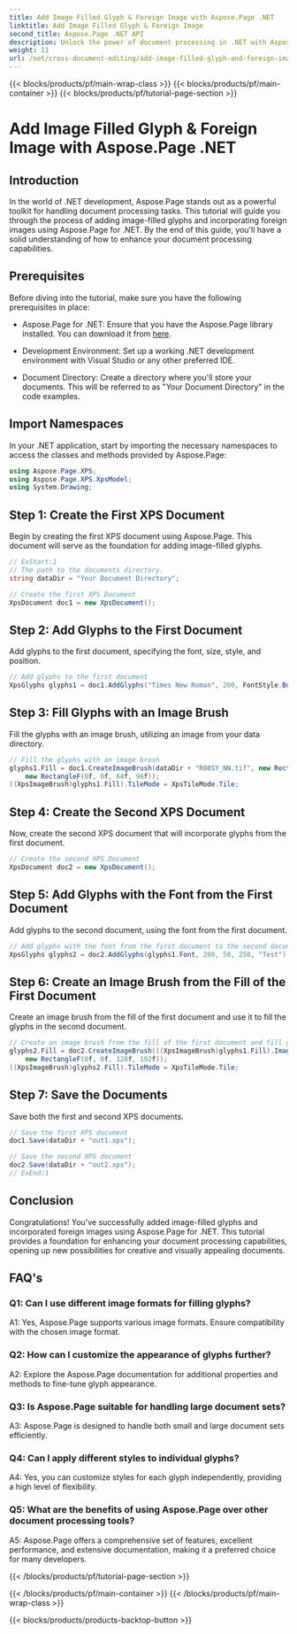 ```yaml
---
title: Add Image Filled Glyph & Foreign Image with Aspose.Page .NET
linktitle: Add Image Filled Glyph & Foreign Image
second_title: Aspose.Page .NET API
description: Unlock the power of document processing in .NET with Aspose.Page. Add image-filled glyphs effortlessly. Enhance visuals and streamline your workflow.
weight: 11
url: /net/cross-document-editing/add-image-filled-glyph-and-foreign-image/
---
```


{{< blocks/products/pf/main-wrap-class >}}
{{< blocks/products/pf/main-container >}}
{{< blocks/products/pf/tutorial-page-section >}}

# Add Image Filled Glyph & Foreign Image with Aspose.Page .NET

## Introduction

In the world of .NET development, Aspose.Page stands out as a powerful toolkit for handling document processing tasks. This tutorial will guide you through the process of adding image-filled glyphs and incorporating foreign images using Aspose.Page for .NET. By the end of this guide, you'll have a solid understanding of how to enhance your document processing capabilities.

## Prerequisites

Before diving into the tutorial, make sure you have the following prerequisites in place:

- Aspose.Page for .NET: Ensure that you have the Aspose.Page library installed. You can download it from [here](https://releases.aspose.com/page/net/).

- Development Environment: Set up a working .NET development environment with Visual Studio or any other preferred IDE.

- Document Directory: Create a directory where you'll store your documents. This will be referred to as "Your Document Directory" in the code examples.

## Import Namespaces

In your .NET application, start by importing the necessary namespaces to access the classes and methods provided by Aspose.Page:

```csharp
using Aspose.Page.XPS;
using Aspose.Page.XPS.XpsModel;
using System.Drawing;
```

## Step 1: Create the First XPS Document

Begin by creating the first XPS document using Aspose.Page. This document will serve as the foundation for adding image-filled glyphs.

```csharp
// ExStart:1
// The path to the documents directory.
string dataDir = "Your Document Directory";

// Create the first XPS Document
XpsDocument doc1 = new XpsDocument();
```

## Step 2: Add Glyphs to the First Document

Add glyphs to the first document, specifying the font, size, style, and position.

```csharp
// Add glyphs to the first document
XpsGlyphs glyphs1 = doc1.AddGlyphs("Times New Roman", 200, FontStyle.Bold, 50, 250, "Test");
```

## Step 3: Fill Glyphs with an Image Brush

Fill the glyphs with an image brush, utilizing an image from your data directory.

```csharp
// Fill the glyphs with an image brush
glyphs1.Fill = doc1.CreateImageBrush(dataDir + "R08SY_NN.tif", new RectangleF(0f, 0f, 128f, 192f),
    new RectangleF(0f, 0f, 64f, 96f));
((XpsImageBrush)glyphs1.Fill).TileMode = XpsTileMode.Tile;
```

## Step 4: Create the Second XPS Document

Now, create the second XPS document that will incorporate glyphs from the first document.

```csharp
// Create the second XPS Document
XpsDocument doc2 = new XpsDocument();
```

## Step 5: Add Glyphs with the Font from the First Document

Add glyphs to the second document, using the font from the first document.

```csharp
// Add glyphs with the font from the first document to the second document
XpsGlyphs glyphs2 = doc2.AddGlyphs(glyphs1.Font, 200, 50, 250, "Test");
```

## Step 6: Create an Image Brush from the Fill of the First Document

Create an image brush from the fill of the first document and use it to fill the glyphs in the second document.

```csharp
// Create an image brush from the fill of the first document and fill glyphs in the second document
glyphs2.Fill = doc2.CreateImageBrush(((XpsImageBrush)glyphs1.Fill).Image, new RectangleF(0f, 0f, 128f, 192f),
    new RectangleF(0f, 0f, 128f, 192f));
((XpsImageBrush)glyphs2.Fill).TileMode = XpsTileMode.Tile;
```

## Step 7: Save the Documents

Save both the first and second XPS documents.

```csharp
// Save the first XPS document
doc1.Save(dataDir + "out1.xps");

// Save the second XPS document
doc2.Save(dataDir + "out2.xps");
// ExEnd:1
```

## Conclusion

Congratulations! You've successfully added image-filled glyphs and incorporated foreign images using Aspose.Page for .NET. This tutorial provides a foundation for enhancing your document processing capabilities, opening up new possibilities for creative and visually appealing documents.

## FAQ's

### Q1: Can I use different image formats for filling glyphs?

A1: Yes, Aspose.Page supports various image formats. Ensure compatibility with the chosen image format.

### Q2: How can I customize the appearance of glyphs further?

A2: Explore the Aspose.Page documentation for additional properties and methods to fine-tune glyph appearance.

### Q3: Is Aspose.Page suitable for handling large document sets?

A3: Aspose.Page is designed to handle both small and large document sets efficiently.

### Q4: Can I apply different styles to individual glyphs?

A4: Yes, you can customize styles for each glyph independently, providing a high level of flexibility.

### Q5: What are the benefits of using Aspose.Page over other document processing tools?

A5: Aspose.Page offers a comprehensive set of features, excellent performance, and extensive documentation, making it a preferred choice for many developers.

{{< /blocks/products/pf/tutorial-page-section >}}

{{< /blocks/products/pf/main-container >}}
{{< /blocks/products/pf/main-wrap-class >}}

{{< blocks/products/products-backtop-button >}}
